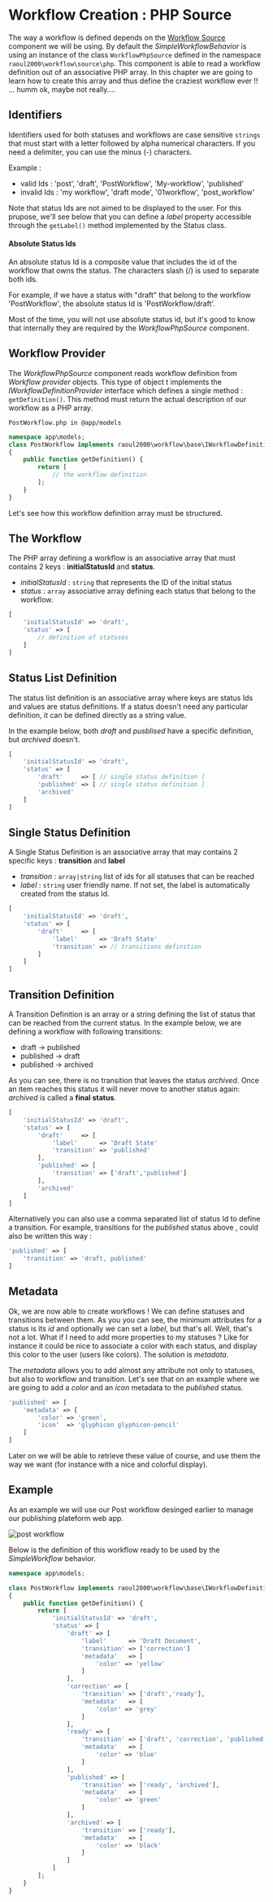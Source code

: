 # Workflow Creation : PHP Source

The way a workflow is defined depends on the [Workflow Source](concept-source.md) component we will be using. By default
the *SimpleWorkflowBehavior* is using an instance of the class `WorkflowPhpSource` defined in the namespace `raoul2000\workflow\source\php`.
This component is able to read a workflow definition out of an associative PHP array. In this chapter we are going to learn 
how to create this array and thus define the craziest workflow ever !! ... humm ok, maybe not really....

## Identifiers

Identifiers used for both statuses and workflows are case sensitive `strings` that must start with a letter followed by 
alpha numerical characters. If you need a delimiter, you can use the minus (-) characters.

Example :

- valid Ids : 'post', 'draft', 'PostWorkflow', 'My-workflow', 'published'
- invalid Ids : 'my workflow', 'draft mode', '01workflow', 'post_workflow'

Note that status Ids are not aimed to be displayed to the user. For this prupose, we'll see below that you can define
a *label* property accessible through the `getLabel()` method implemented by the Status class.

#### Absolute Status Ids

An absolute status Id is a composite value that includes the id of the workflow that owns the status. The characters slash (/) is 
used to separate both ids.

For example, if we have a status with "draft" that belong to the workflow 'PostWorkflow', the absolute status Id is 'PostWorkflow/draft'.

Most of the time, you will not use absolute status id, but it's good to know that internally they are required by 
the *WorkflowPhpSource* component.


## Workflow Provider

The *WorkflowPhpSource* component reads workflow definition from *Workflow provider* objects. This type of object t implements 
the *IWorkflowDefinitionProvider* interface which defines a single method : `getDefinition()`. 
This method must return the actual description of our workflow as a PHP array.

`PostWorkflow.php in @app/models`

```php
namespace app\models;
class PostWorkflow implements raoul2000\workflow\base\IWorkflowDefinitionProvider 
{
	public function getDefinition() {
		return [ 
			// the workflow definition
		];
	}
}
```

Let's see how this workflow definition array must be structured.

## The Workflow

The PHP array defining a workflow is an associative array that must contains 2 keys : **initialStatusId** and **status**.

- *initialStatusId* : `string` that represents the ID of the initial status
- *status* : `array` associative array defining each status that belong to the workflow.

```php
[ 
	'initialStatusId' => 'draft',
	'status' => [
		// definition of statuses
	]
]
```

## Status List Definition

The status list definition is an associative array where keys are status Ids and values are status definitions. 
If a status doesn't need any particular definition, it can be defined directly as a string value.

In the example below, both *draft* and *pusblised* have a specific definition, but *archived* doesn't.

```php
[ 
	'initialStatusId' => 'draft',
	'status' => [
		'draft'     => [ // single status definition ]
		'published' => [ // single status definition ]
		'archived'
	]
]
```

## Single Status Definition

A Single Status Definition is an associative array that may contains 2 specific keys : **transition** and **label**

- *transition* : `array|string` list of ids for all statuses that can be reached
- *label* : `string` user friendly name. If not set, the label is automatically created from the status Id. 

```php
[ 
	'initialStatusId' => 'draft',
	'status' => [
		'draft'     => [
			'label'      => 'Draft State'
			'transition' => // transitions definition
		]
	]
]
```


## Transition Definition

A Transition Definition is an array or a string defining the list of status that can be reached from the current status.
In the example below, we are defining a workflow with following transitions:

- draft -> published
- published -> draft
- published -> archived 

As you can see, there is no transition that leaves the status *archived*. Once an item reaches this status it will never
move to another status again: *archived* is called a **final status**.

```php
[ 
	'initialStatusId' => 'draft',
	'status' => [
		'draft'     => [
			'label'      => 'Draft State'
			'transition' => 'published'
		],
		'published' => [
			'transition' => ['draft','published']
		],
		'archived'
	]
]
```

Alternatively you can also use a comma separated list of status Id to define a transition. For example, transitions for the *published* status above , 
could also be written this way : 

```php
'published' => [
	'transition' => 'draft, published'
]
```

## Metadata

Ok, we are now able to create workflows ! We can define statuses and transitions between them. As you you can see, the minimum attributes for a status is
its *id* and optionally we can set a *label*, but that's all. Well, that's not a lot. What if I need to add more properties to my statuses ? Like for instance
it could be nice to associate a color with each status, and display this color to the user (users like colors). The solution is *metadata*.

The *metadata* allows you to add almost any attribute not only to statuses, but also to workflow and transition. Let's see that on an example where we are
going to add a *color* and an *icon* metadata to the *published* status. 

```php
'published' => [
	'metadata' => [
		'color' => 'green',
		'icon'  => 'glyphicon glyphicon-pencil'
	]
]
```

Later on we will be able to retrieve these value of course, and use them the way we want (for instance with a nice and colorful display).

## Example

As an example we will use our Post workflow desinged earlier to manage our publishing plateform web app. 

<img src="images/post-workflow-2.png" alt="post workflow"/>

Below is the definition of this workflow ready to be used by the *SimpleWorkflow* behavior. 

```php
namespace app\models;

class PostWorkflow implements raoul2000\workflow\base\IWorkflowDefinitionProvider 
{
	public function getDefinition() {
		return [ 
			'initialStatusId' => 'draft',
			'status' => [
				'draft' => [
					'label'      => 'Draft Document',
					'transition' => ['correction']
					'metadata'   => [
						'color' => 'yellow'
					]
				],
				'correction' => [
					'transition' => ['draft','ready'],
					'metadata'   => [
						'color' => 'grey'
					]
				],
				'ready' => [
					'transition' => ['draft', 'correction', 'published'],
					'metadata'   => [
						'color' => 'blue'
					]
				],
				'published' => [
					'transition' => ['ready', 'archived'],
					'metadata'   => [
						'color' => 'green'
					]					
				],
				'archived' => [
					'transition' => ['ready'],
					'metadata'   => [
						'color' => 'black'
					]						
				]
			]
		];
	}
}
```

  
